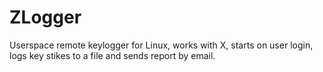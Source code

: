 # ZLogger
Userspace remote keylogger for Linux, works with X, starts on user login, logs key stikes to a file and sends report by email.



